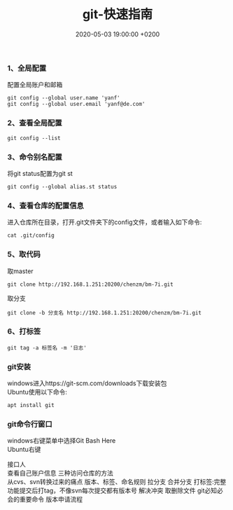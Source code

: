 ﻿---
layout: post
title:  "git-快速指南"
date:   2020-05-03 19:00:00 +0200
categories: git
---
### 1、全局配置
配置全局账户和邮箱
```
git config --global user.name 'yanf'
git config --global user.email 'yanf@de.com'
```
### 2、查看全局配置
```
git config --list
```
### 3、命令别名配置
将git status配置为git st
```
git config --global alias.st status
```
### 4、查看仓库的配置信息
进入仓库所在目录，打开.git文件夹下的config文件，或者输入如下命令:
```
cat .git/config
```

### 5、取代码
取master
```
git clone http://192.168.1.251:20200/chenzm/bm-7i.git
```
取分支   
```
git clone -b 分支名 http://192.168.1.251:20200/chenzm/bm-7i.git

```
### 6、打标签
```
git tag -a 标签名 -m '日志'
```

### git安装
windows进入https://git-scm.com/downloads下载安装包   
Ubuntu使用以下命令:
```
apt install git
```

### git命令行窗口
windows右键菜单中选择Git Bash Here   
Ubuntu右键

接口人   
查看自己账户信息
三种访问仓库的方法   
从cvs、svn转换过来的痛点
版本、标签、命名规则
拉分支
合并分支
打标签:完整功能提交后打tag，不像svn每次提交都有版本号
解决冲突
取删除文件
git必知必会的重要命令
版本申请流程
